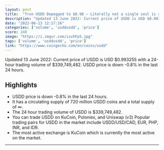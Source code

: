 ```yaml
---
layout: post
title:  "Tron USDD Depegged to $0.98 – Literally not a single soul is surprised"
description: "Updated 13 June 2022: Current price of USDD is USD $0.993255 with a 24-hour trading volume of $339,749,482. USDD price is down -0.8% in the last 24 hours."
date: "2022-06-13 12:17:16"
categories: ['volume', 'usddusdd', 'price']
score: 248
image: "https://i.imgur.com/isvhFp5.jpg"
tags: ['volume', 'usddusdd', 'price']
link: "https://www.coingecko.com/en/coins/usdd"
---
```


Updated 13 June 2022: Current price of USDD is USD $0.993255 with a 24-hour trading volume of $339,749,482. USDD price is down -0.8% in the last 24 hours.

## Highlights

- USDD price is down -0.8% in the last 24 hours.
- It has a circulating supply of 720 million USDD coins and a total supply of ∞.
- The 24 hour trading volume of USDD is $339,749,482.
- You can trade USDD on KuCoin, Poloniex, and Uniswap (v3) Popular trading pairs for USDD in the market include USDD/USD/CAD, EUR, PHP, INR, and IDR.
- The most active exchange is KuCoin which is currently the most active on the market.

---
